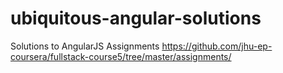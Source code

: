 # ubiquitous-angular-solutions
Solutions to AngularJS Assignments https://github.com/jhu-ep-coursera/fullstack-course5/tree/master/assignments/
